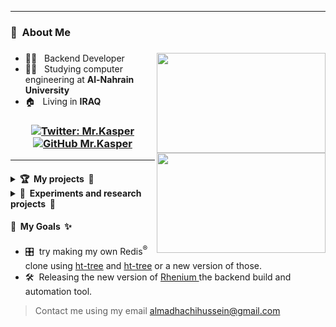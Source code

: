 <hr>

<h3> 📛 &nbsp;About Me </h3>

<h3>
<img height="160em" align="right" width="270" src="https://github-readme-stats.vercel.app/api/top-langs/?username=Hussein-L-AlMadhachi&theme=dark&layout=compact"/>
<img height="160em" align="right" width="270" src="https://awesome-github-stats.azurewebsites.net/user-stats/Hussein-L-AlMadhachi?cardType=level&theme=dark" /> 
</h3>


- 🧑‍💻 &nbsp; Backend Developer
- 👨‍🎓 &nbsp; Studying computer engineering at **Al-Nahrain University**
- 🏠 &nbsp; Living in **IRAQ**


<h3 align="center">
  
[![Twitter: Mr.Kasper](https://img.shields.io/twitter/follow/XTechnoPro?style=social)](https://twitter.com/XTechnoPro)
[![GitHub Mr.Kasper](https://img.shields.io/github/followers/z7pz?label=follow&style=social)](https://github.com/Hussein-L-AlMadhachi)

</h3>

<hr>


<h4>
<details>

  <summary> 🏆 &nbsp;My projects &nbsp;🏅  </summary>
  <br>
  
  <ul> 
    <li> 🛠️ &nbsp; <a href="https://github.com/Hussein-L-AlMadhachi/Rhenium"> Rhenium </a> (unstable): A universal build and automation system for your backend. </li>
    <li> 🔓 &nbsp; <a href="https://addons.mozilla.org/en-US/firefox/addon/yotutube-ads-skipper/"> Youtube Ads Skipper </a> : A browser extension I made to auto-skip annoying unskipable Youtube Ads. </li>
  <ul>
</details>



<details>

  <summary> 🔬&nbsp; Experiments and research projects &nbsp;🔭 </summary>
  <br>
  <ul> 
    <li> 🔧&nbsp; <a href="https://github.com/Hussein-L-AlMadhachi/hb-tree"> hb-tree </a> : Trying to implement my own data structures for key value pairs. </li>
    <li> 🔨&nbsp; <a href="https://github.com/Hussein-L-AlMadhachi/ht-tree"> ht-tree </a> : Second generation of `ht-tree` but its more like hash tables linked together rather than trees. </li>
  <ul>
 
</details>
</h4>


<h4> 🎯 &nbsp;My Goals &nbsp;✨ </h4>

- 🎛️&nbsp; try making my own Redis<sup>&#174;</sup> clone using [ht-tree](https://github.com/Hussein-L-AlMadhachi/ht-tree) and [ht-tree](https://github.com/Hussein-L-AlMadhachi/hb-tree) or a new version of those.
- 🛠️&nbsp; Releasing the new version of <a href="https://github.com/Hussein-L-AlMadhachi/Rhenium"> Rhenium </a> the backend build and automation tool.

> Contact me using my email [almadhachihussein@gmail.com](mailto:almadhachihussein@gmail.com)
